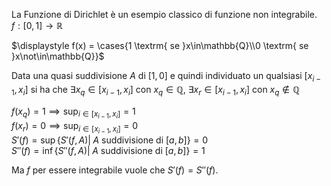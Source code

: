 La Funzione di Dirichlet è un esempio classico di funzione non integrabile.
$f:[0,1]\to\mathbb{R}$  
  
$\displaystyle f(x) = \cases{1 \textrm{ se }x\in\mathbb{Q}\\0 \textrm{ se }x\not\in\mathbb{Q}}$  
  
Data una quasi suddivisione $A$ di $[1,0]$ e quindi individuato un qualsiasi $[x_{i-1},x_i]$ si ha che $\exists x_q \in [x_{i-1},x_i]$ con $x_q \in \mathbb{Q}$, $\exists x_r \in [x_{i-1},x_i]$ con $x_q \not\in \mathbb{Q}$  
  
$f(x_q) = 1 \implies \sup_{i \in [x_{i-1},x_i]} = 1$  
$f(x_r) = 0 \implies \sup_{i \in [x_{i-1},x_i]} = 0$  
$\displaystyle S'(f) = \sup \{S'(f,A) | \;A \textrm{ suddivisione di } [a,b]\} = 0$  
$\displaystyle S''(f) = \inf \{S''(f,A) | \;A \textrm{ suddivisione di } [a,b]\} = 1$  
  
Ma $f$ per essere integrabile vuole che $S'(f) = S''(f)$.  
  